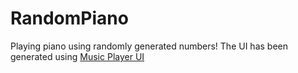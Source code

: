 # RandomPiano
Playing piano using randomly generated numbers!
The UI has been generated using [Music Player UI](https://github.com/n-ce/MusicPlayerUI)